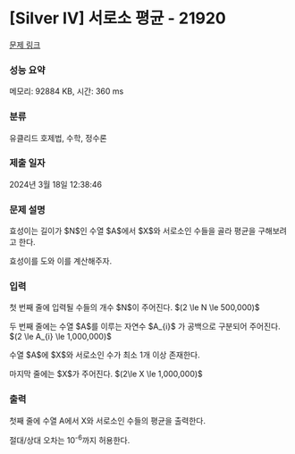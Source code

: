 # [Silver IV] 서로소 평균 - 21920 

[문제 링크](https://www.acmicpc.net/problem/21920) 

### 성능 요약

메모리: 92884 KB, 시간: 360 ms

### 분류

유클리드 호제법, 수학, 정수론

### 제출 일자

2024년 3월 18일 12:38:46

### 문제 설명

<p>효성이는 길이가 $N$인 수열 $A$에서 $X$와 서로소인 수들을 골라 평균을 구해보려고 한다.</p>

<p>효성이를 도와 이를 계산해주자.</p>

### 입력 

 <p>첫 번째 줄에 입력될 수들의 개수 $N$이 주어진다. $(2 \le N \le 500,000)$</p>

<p>두 번째 줄에는 수열 $A$를 이루는 자연수 $A_{i}$ 가 공백으로 구분되어 주어진다. $(2 \le A_{i} \le 1,000,000)$</p>

<p>수열 $A$에 $X$와 서로소인 수가 최소 1개 이상 존재한다.</p>

<p>마지막 줄에는 $X$가 주어진다. $(2\le X \le 1,000,000)$</p>

### 출력 

 <p>첫째 줄에 수열 A에서 X와 서로소인 수들의 평균을 출력한다.</p>

<p>절대/상대 오차는 10<sup>-6</sup>까지 허용한다.</p>

